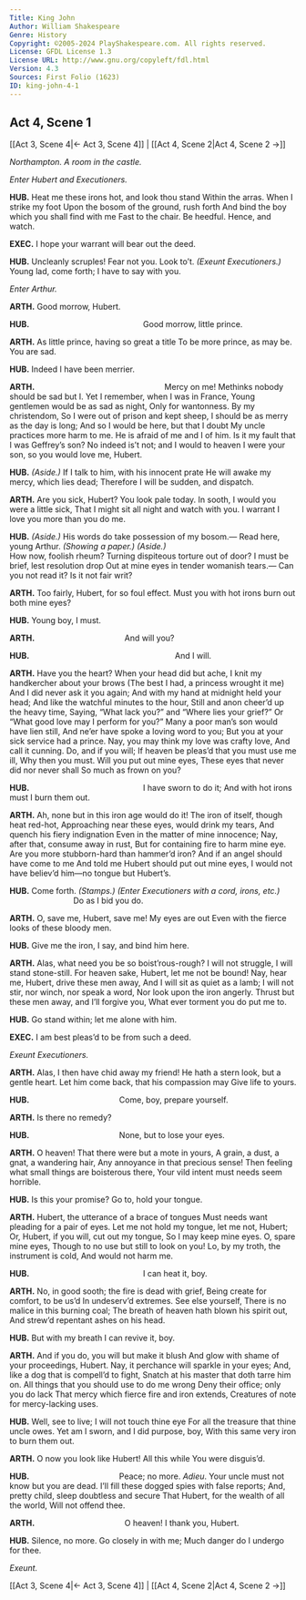 ```yaml
---
Title: King John
Author: William Shakespeare
Genre: History
Copyright: ©2005-2024 PlayShakespeare.com. All rights reserved.
License: GFDL License 1.3
License URL: http://www.gnu.org/copyleft/fdl.html
Version: 4.3
Sources: First Folio (1623)
ID: king-john-4-1
---
```


## Act 4, Scene 1
[[Act 3, Scene 4|← Act 3, Scene 4]] | [[Act 4, Scene 2|Act 4, Scene 2 →]]

*Northampton. A room in the castle.*

*Enter Hubert and Executioners.*

**HUB.**
Heat me these irons hot, and look thou stand
Within the arras. When I strike my foot
Upon the bosom of the ground, rush forth
And bind the boy which you shall find with me
Fast to the chair. Be heedful. Hence, and watch.

**EXEC.**
I hope your warrant will bear out the deed.

**HUB.**
Uncleanly scruples! Fear not you. Look to’t.
*(Exeunt Executioners.)*
Young lad, come forth; I have to say with you.

*Enter Arthur.*

**ARTH.**
Good morrow, Hubert.

**HUB.**
              Good morrow, little prince.

**ARTH.**
As little prince, having so great a title
To be more prince, as may be. You are sad.

**HUB.**
Indeed I have been merrier.

**ARTH.**
                Mercy on me!
Methinks nobody should be sad but I.
Yet I remember, when I was in France,
Young gentlemen would be as sad as night,
Only for wantonness. By my christendom,
So I were out of prison and kept sheep,
I should be as merry as the day is long;
And so I would be here, but that I doubt
My uncle practices more harm to me.
He is afraid of me and I of him.
Is it my fault that I was Geffrey’s son?
No indeed is’t not; and I would to heaven
I were your son, so you would love me, Hubert.

**HUB.**
*(Aside.)*
If I talk to him, with his innocent prate
He will awake my mercy, which lies dead;
Therefore I will be sudden, and dispatch.

**ARTH.**
Are you sick, Hubert? You look pale today.
In sooth, I would you were a little sick,
That I might sit all night and watch with you.
I warrant I love you more than you do me.

**HUB.**
*(Aside.)*
His words do take possession of my bosom.⁠—
Read here, young Arthur.
*(Showing a paper.)*
*(Aside.)*
              How now, foolish rheum?
Turning dispiteous torture out of door?
I must be brief, lest resolution drop
Out at mine eyes in tender womanish tears.⁠—
Can you not read it? Is it not fair writ?

**ARTH.**
Too fairly, Hubert, for so foul effect.
Must you with hot irons burn out both mine eyes?

**HUB.**
Young boy, I must.

**ARTH.**
           And will you?

**HUB.**
                  And I will.

**ARTH.**
Have you the heart? When your head did but ache,
I knit my handkercher about your brows
(The best I had, a princess wrought it me) 
And I did never ask it you again;
And with my hand at midnight held your head;
And like the watchful minutes to the hour,
Still and anon cheer’d up the heavy time,
Saying, “What lack you?” and “Where lies your grief?”
Or “What good love may I perform for you?”
Many a poor man’s son would have lien still,
And ne’er have spoke a loving word to you;
But you at your sick service had a prince.
Nay, you may think my love was crafty love,
And call it cunning. Do, and if you will;
If heaven be pleas’d that you must use me ill,
Why then you must. Will you put out mine eyes,
These eyes that never did nor never shall
So much as frown on you?

**HUB.**
              I have sworn to do it;
And with hot irons must I burn them out.

**ARTH.**
Ah, none but in this iron age would do it!
The iron of itself, though heat red-hot,
Approaching near these eyes, would drink my tears,
And quench his fiery indignation
Even in the matter of mine innocence;
Nay, after that, consume away in rust,
But for containing fire to harm mine eye.
Are you more stubborn-hard than hammer’d iron?
And if an angel should have come to me
And told me Hubert should put out mine eyes,
I would not have believ’d him—no tongue but Hubert’s.

**HUB.**
Come forth.
*(Stamps.)*
*(Enter Executioners with a cord, irons, etc.)*
        Do as I bid you do.

**ARTH.**
O, save me, Hubert, save me! My eyes are out
Even with the fierce looks of these bloody men.

**HUB.**
Give me the iron, I say, and bind him here.

**ARTH.**
Alas, what need you be so boist’rous-rough?
I will not struggle, I will stand stone-still.
For heaven sake, Hubert, let me not be bound!
Nay, hear me, Hubert, drive these men away,
And I will sit as quiet as a lamb;
I will not stir, nor winch, nor speak a word,
Nor look upon the iron angerly.
Thrust but these men away, and I’ll forgive you,
What ever torment you do put me to.

**HUB.**
Go stand within; let me alone with him.

**EXEC.**
I am best pleas’d to be from such a deed.

*Exeunt Executioners.*

**ARTH.**
Alas, I then have chid away my friend!
He hath a stern look, but a gentle heart.
Let him come back, that his compassion may
Give life to yours.

**HUB.**
           Come, boy, prepare yourself.

**ARTH.**
Is there no remedy?

**HUB.**
           None, but to lose your eyes.

**ARTH.**
O heaven! That there were but a mote in yours,
A grain, a dust, a gnat, a wandering hair,
Any annoyance in that precious sense!
Then feeling what small things are boisterous there,
Your vild intent must needs seem horrible.

**HUB.**
Is this your promise? Go to, hold your tongue.

**ARTH.**
Hubert, the utterance of a brace of tongues
Must needs want pleading for a pair of eyes.
Let me not hold my tongue, let me not, Hubert;
Or, Hubert, if you will, cut out my tongue,
So I may keep mine eyes. O, spare mine eyes,
Though to no use but still to look on you!
Lo, by my troth, the instrument is cold,
And would not harm me.

**HUB.**
              I can heat it, boy.

**ARTH.**
No, in good sooth; the fire is dead with grief,
Being create for comfort, to be us’d
In undeserv’d extremes. See else yourself,
There is no malice in this burning coal;
The breath of heaven hath blown his spirit out,
And strew’d repentant ashes on his head.

**HUB.**
But with my breath I can revive it, boy.

**ARTH.**
And if you do, you will but make it blush
And glow with shame of your proceedings, Hubert.
Nay, it perchance will sparkle in your eyes;
And, like a dog that is compell’d to fight,
Snatch at his master that doth tarre him on.
All things that you should use to do me wrong
Deny their office; only you do lack
That mercy which fierce fire and iron extends,
Creatures of note for mercy-lacking uses.

**HUB.**
Well, see to live; I will not touch thine eye
For all the treasure that thine uncle owes.
Yet am I sworn, and I did purpose, boy,
With this same very iron to burn them out.

**ARTH.**
O now you look like Hubert! All this while
You were disguis’d.

**HUB.**
           Peace; no more. *Adieu*.
Your uncle must not know but you are dead.
I’ll fill these dogged spies with false reports;
And, pretty child, sleep doubtless and secure
That Hubert, for the wealth of all the world,
Will not offend thee.

**ARTH.**
           O heaven! I thank you, Hubert.

**HUB.**
Silence, no more. Go closely in with me;
Much danger do I undergo for thee.

*Exeunt.*

[[Act 3, Scene 4|← Act 3, Scene 4]] | [[Act 4, Scene 2|Act 4, Scene 2 →]]
